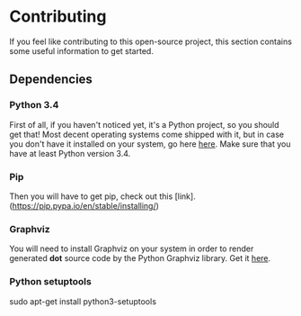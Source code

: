 
# Contributing

If you feel like contributing to this open-source project, this section contains some useful information to get started.

## Dependencies

### Python 3.4
First of all, if you haven't noticed yet, it's a Python project, so you should get that! Most decent operating systems come shipped with it, but in case you don't have it installed on your system, go here [here](https://www.python.org/downloads/). Make sure that you have at least Python version 3.4.  

### Pip
Then you will have to get pip, check out this [link].(https://pip.pypa.io/en/stable/installing/)

### Graphviz
You will need to install Graphviz on your system in order to render generated **dot** source code by the Python Graphviz library. Get it [here](https://pypi.org/project/graphviz/).

### Python setuptools

sudo apt-get install python3-setuptools
<!--stackedit_data:
eyJoaXN0b3J5IjpbLTEyOTY2MzY4NjEsOTMyOTQyNzE4LDkxOD
M3NzQ2NCwxMDYwMTQyMzc5LDE2OTE2MTU5NjhdfQ==
-->